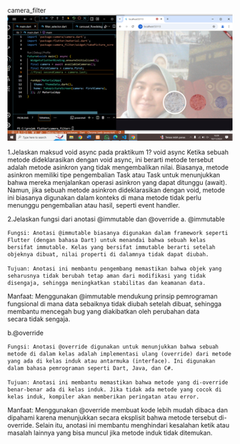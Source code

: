 camera_filter
![alt text](image.png)

1.Jelaskan maksud void async pada praktikum 1?
void async
Ketika sebuah metode dideklarasikan dengan void async, ini berarti metode tersebut adalah metode asinkron yang tidak mengembalikan nilai. Biasanya, metode asinkron memiliki tipe pengembalian Task atau Task<T> untuk menunjukkan bahwa mereka menjalankan operasi asinkron yang dapat ditunggu (await). Namun, jika sebuah metode asinkron dideklarasikan dengan void, metode ini biasanya digunakan dalam konteks di mana metode tidak perlu menunggu pengembalian atau hasil, seperti event handler.

2.Jelaskan fungsi dari anotasi @immutable dan @override
a. @immutable

    Fungsi: Anotasi @immutable biasanya digunakan dalam framework seperti Flutter (dengan bahasa Dart) untuk menandai bahwa sebuah kelas bersifat immutable. Kelas yang bersifat immutable berarti setelah objeknya dibuat, nilai properti di dalamnya tidak dapat diubah.

    Tujuan: Anotasi ini membantu pengembang memastikan bahwa objek yang seharusnya tidak berubah tetap aman dari modifikasi yang tidak disengaja, sehingga meningkatkan stabilitas dan keamanan data.

Manfaat: Menggunakan @immutable mendukung prinsip pemrograman fungsional di mana data sebaiknya tidak diubah setelah dibuat, sehingga membantu mencegah bug yang diakibatkan oleh perubahan data secara tidak sengaja.

b.@override

    Fungsi: Anotasi @override digunakan untuk menunjukkan bahwa sebuah metode di dalam kelas adalah implementasi ulang (override) dari metode yang ada di kelas induk atau antarmuka (interface). Ini digunakan dalam bahasa pemrograman seperti Dart, Java, dan C#.

    Tujuan: Anotasi ini membantu memastikan bahwa metode yang di-override benar-benar ada di kelas induk. Jika tidak ada metode yang cocok di kelas induk, kompiler akan memberikan peringatan atau error.

Manfaat: Menggunakan @override membuat kode lebih mudah dibaca dan dipahami karena menunjukkan secara eksplisit bahwa metode tersebut di-override. Selain itu, anotasi ini membantu menghindari kesalahan ketik atau masalah lainnya yang bisa muncul jika metode induk tidak ditemukan.

